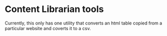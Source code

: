 # Content Librarian tools

Currently, this only has one utility that converts an html table copied from a particular website and coverts it to a csv. 

